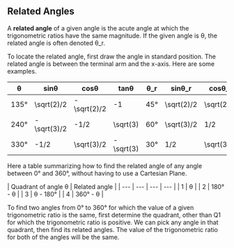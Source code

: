 Related Angles
-------

A **related angle** of a given angle is the acute angle at which the trigonometric ratios have the same magnitude. If the given angle is θ, the related angle is often denoted θ_r.

To locate the related angle, first draw the angle in standard position. The related angle is between the terminal arm and the x-axis.
Here are some examples.

| θ | sinθ | cosθ | tanθ | θ_r | sinθ_r | cosθ_r | tanθ_r |
| --- | --- | --- | --- | --- | --- | --- | --- | 
| 135° | \sqrt(2)/2 | -\sqrt(2)/2 | -1 | 45° | \sqrt(2)/2 | \sqrt(2)/2 | 1 |
| 240° | -\sqrt(3)/2 | -1/2 | \sqrt(3) | 60° | \sqrt(3)/2 | 1/2 | \sqrt(3) |
| 330° | -1/2 | \sqrt(3)/2 | -\sqrt(3) | 30° | 1/2 | \sqrt(3)/2 | \sqrt(3) |

Here a table summarizing how to find the related angle of any angle between 0° and 360°, without having to use a Cartesian Plane.

| Quadrant of angle θ | Related angle |
| --- | --- | --- | --- | 
| 1  | θ |
| 2 | 180° - θ | 
| 3 | θ - 180° | 
| 4 | 360° - θ | 

To find two angles from 0° to 360° for which the value of a given trigonometric ratio is the same, first determine the quadrant, other than Q1 for which the trigonometric ratio is positive. We can pick any angle in that quadrant, then find its related angles. The value of the trigonometric ratio for both of the angles will be the same.